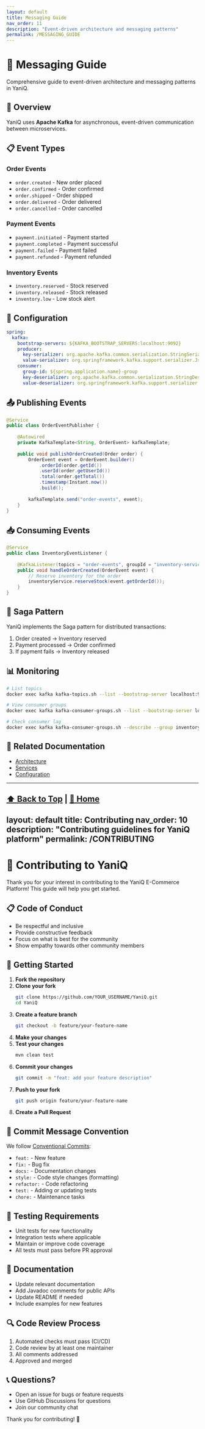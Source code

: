 ```yaml
---
layout: default
title: Messaging Guide
nav_order: 11
description: "Event-driven architecture and messaging patterns"
permalink: /MESSAGING_GUIDE
---
```


# 📨 Messaging Guide

Comprehensive guide to event-driven architecture and messaging patterns in YaniQ.

## 🎯 Overview

YaniQ uses **Apache Kafka** for asynchronous, event-driven communication between microservices.

## 📋 Event Types

### Order Events
- `order.created` - New order placed
- `order.confirmed` - Order confirmed
- `order.shipped` - Order shipped
- `order.delivered` - Order delivered
- `order.cancelled` - Order cancelled

### Payment Events
- `payment.initiated` - Payment started
- `payment.completed` - Payment successful
- `payment.failed` - Payment failed
- `payment.refunded` - Payment refunded

### Inventory Events
- `inventory.reserved` - Stock reserved
- `inventory.released` - Stock released
- `inventory.low` - Low stock alert

## 🔧 Configuration

```yaml
spring:
  kafka:
    bootstrap-servers: ${KAFKA_BOOTSTRAP_SERVERS:localhost:9092}
    producer:
      key-serializer: org.apache.kafka.common.serialization.StringSerializer
      value-serializer: org.springframework.kafka.support.serializer.JsonSerializer
    consumer:
      group-id: ${spring.application.name}-group
      key-deserializer: org.apache.kafka.common.serialization.StringDeserializer
      value-deserializer: org.springframework.kafka.support.serializer.JsonDeserializer
```

## 📤 Publishing Events

```java
@Service
public class OrderEventPublisher {
    
    @Autowired
    private KafkaTemplate<String, OrderEvent> kafkaTemplate;
    
    public void publishOrderCreated(Order order) {
        OrderEvent event = OrderEvent.builder()
            .orderId(order.getId())
            .userId(order.getUserId())
            .total(order.getTotal())
            .timestamp(Instant.now())
            .build();
            
        kafkaTemplate.send("order-events", event);
    }
}
```

## 📥 Consuming Events

```java
@Service
public class InventoryEventListener {
    
    @KafkaListener(topics = "order-events", groupId = "inventory-service")
    public void handleOrderCreated(OrderEvent event) {
        // Reserve inventory for the order
        inventoryService.reserveStock(event.getOrderId());
    }
}
```

## 🔄 Saga Pattern

YaniQ implements the Saga pattern for distributed transactions:

1. Order created → Inventory reserved
2. Payment processed → Order confirmed
3. If payment fails → Inventory released

## 📊 Monitoring

```bash
# List topics
docker exec kafka kafka-topics.sh --list --bootstrap-server localhost:9092

# View consumer groups
docker exec kafka kafka-consumer-groups.sh --list --bootstrap-server localhost:9092

# Check consumer lag
docker exec kafka kafka-consumer-groups.sh --describe --group inventory-service-group --bootstrap-server localhost:9092
```

## 🔗 Related Documentation

- [Architecture](/ARCHITECTURE)
- [Services](/services)
- [Configuration](/CONFIGURATION)

---

[⬆ Back to Top](#-messaging-guide) | [📖 Home](/)
---
layout: default
title: Contributing
nav_order: 10
description: "Contributing guidelines for YaniQ platform"
permalink: /CONTRIBUTING
---

# 🤝 Contributing to YaniQ

Thank you for your interest in contributing to the YaniQ E-Commerce Platform! This guide will help you get started.

## 📋 Code of Conduct

- Be respectful and inclusive
- Provide constructive feedback
- Focus on what is best for the community
- Show empathy towards other community members

## 🚀 Getting Started

1. **Fork the repository**
2. **Clone your fork**
   ```bash
   git clone https://github.com/YOUR_USERNAME/YaniQ.git
   cd YaniQ
   ```
3. **Create a feature branch**
   ```bash
   git checkout -b feature/your-feature-name
   ```
4. **Make your changes**
5. **Test your changes**
   ```bash
   mvn clean test
   ```
6. **Commit your changes**
   ```bash
   git commit -m "feat: add your feature description"
   ```
7. **Push to your fork**
   ```bash
   git push origin feature/your-feature-name
   ```
8. **Create a Pull Request**

## 📝 Commit Message Convention

We follow [Conventional Commits](https://www.conventionalcommits.org/):

- `feat:` - New feature
- `fix:` - Bug fix
- `docs:` - Documentation changes
- `style:` - Code style changes (formatting)
- `refactor:` - Code refactoring
- `test:` - Adding or updating tests
- `chore:` - Maintenance tasks

## 🧪 Testing Requirements

- Unit tests for new functionality
- Integration tests where applicable
- Maintain or improve code coverage
- All tests must pass before PR approval

## 📖 Documentation

- Update relevant documentation
- Add Javadoc comments for public APIs
- Update README if needed
- Include examples for new features

## 🔍 Code Review Process

1. Automated checks must pass (CI/CD)
2. Code review by at least one maintainer
3. All comments addressed
4. Approved and merged

## 📞 Questions?

- Open an issue for bugs or feature requests
- Use GitHub Discussions for questions
- Join our community chat

Thank you for contributing! 🎉

